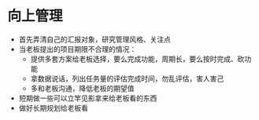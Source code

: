 # 向上管理

* 首先弄清自己的汇报对象，研究管理风格、关注点
* 当老板提出的项目期限不合理的情况：
  * 提供多套方案给老板选择，要么完成功能，周期长，要么按时完成、砍功能
  * 拿数据说话，列出任务量的评估完成时间，勿乱评估，害人害己
  * 多和老板沟通，降低老板的期望值
* 短期做一些可以立竿见影拿来给老板看的东西
* 做好长期规划给老板看  